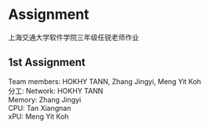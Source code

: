 # Assignment
上海交通大学软件学院三年级任锐老师作业

## 1st Assignment 
Team members: HOKHY TANN, Zhang Jingyi, Meng Yit Koh   
分工: Network: HOKHY TANN  
      Memory: Zhang Jingyi  
      CPU: Tan Xiangnan  
      xPU: Meng Yit Koh  
